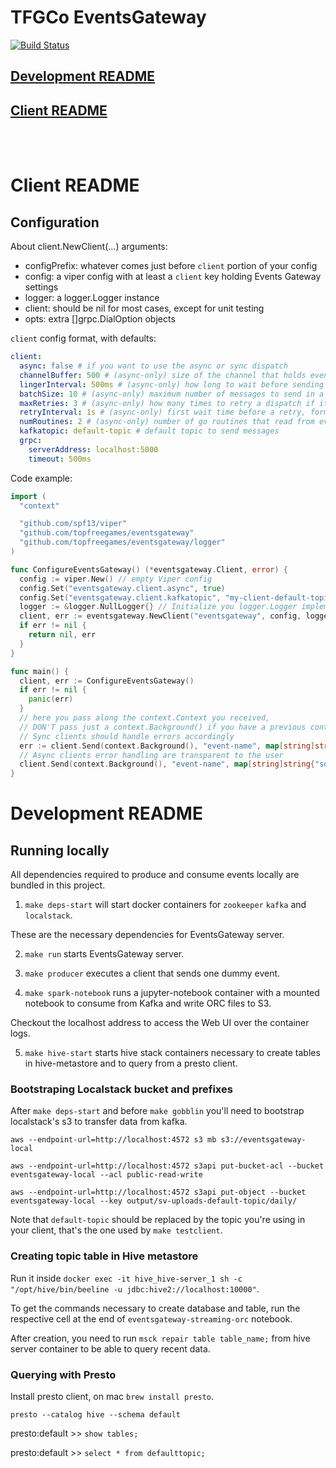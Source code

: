 TFGCo EventsGateway
===================

[![Build Status](https://travis-ci.org/topfreegames/eventsgateway.svg?branch=master)](https://travis-ci.org/topfreegames/eventsgateway)

## [Development README](#development-readme)
## [Client README](#client-readme)

<br/><br/>

# Client README

## Configuration

About client.NewClient(...) arguments:

* configPrefix: whatever comes just before `client` portion of your config
* config: a viper config with at least a `client` key holding Events Gateway settings
* logger: a logger.Logger instance
* client: should be nil for most cases, except for unit testing
* opts: extra []grpc.DialOption objects

`client` config format, with defaults:

```yaml
client:
  async: false # if you want to use the async or sync dispatch
  channelBuffer: 500 # (async-only) size of the channel that holds events
  lingerInterval: 500ms # (async-only) how long to wait before sending messages, in the hopes of filling the batch
  batchSize: 10 # (async-only) maximum number of messages to send in a batch
  maxRetries: 3 # (async-only) how many times to retry a dispatch if it fails
  retryInterval: 1s # (async-only) first wait time before a retry, formula => 2^retryNumber * retryInterval
  numRoutines: 2 # (async-only) number of go routines that read from events channel and send batches
  kafkatopic: default-topic # default topic to send messages
  grpc:
    serverAddress: localhost:5000
    timeout: 500ms
```

Code example:

```go
import (
  "context"

  "github.com/spf13/viper"
  "github.com/topfreegames/eventsgateway"
  "github.com/topfreegames/eventsgateway/logger"
)

func ConfigureEventsGateway() (*eventsgateway.Client, error) {
  config := viper.New() // empty Viper config
  config.Set("eventsgateway.client.async", true)
  config.Set("eventsgateway.client.kafkatopic", "my-client-default-topic")
  logger := &logger.NullLogger{} // Initialize you logger.Logger implementation here
  client, err := eventsgateway.NewClient("eventsgateway", config, logger, nil)
  if err != nil {
    return nil, err
  }
}

func main() {
  client, err := ConfigureEventsGateway()
  if err != nil {
    panic(err)
  }
  // here you pass along the context.Context you received,
  // DON'T pass just a context.Background() if you have a previous context.Context
  // Sync clients should handle errors accordingly
  err := client.Send(context.Background(), "event-name", map[string]string{"some": "value"})
  // Async clients error handling are transparent to the user 
  client.Send(context.Background(), "event-name", map[string]string{"some": "value"})
}

```

# Development README

## Running locally

All dependencies required to produce and consume events locally are bundled in this project.

1. `make deps-start` will start docker containers for `zookeeper` `kafka` and `localstack`.

These are the necessary dependencies for EventsGateway server.

2. `make run` starts EventsGateway server.

3. `make producer` executes a client that sends one dummy event.

4. `make spark-notebook` runs a jupyter-notebook container with a mounted notebook to consume from Kafka and write ORC files to S3.

Checkout the localhost address to access the Web UI over the container logs.

5. `make hive-start` starts hive stack containers necessary to create tables in hive-metastore and to query from a presto client.

### Bootstraping Localstack bucket and prefixes

After `make deps-start` and before `make gobblin` you'll need to bootstrap localstack's s3 to transfer data from kafka.

`aws --endpoint-url=http://localhost:4572 s3 mb s3://eventsgateway-local`

`aws --endpoint-url=http://localhost:4572 s3api put-bucket-acl --bucket eventsgateway-local --acl public-read-write`

`aws --endpoint-url=http://localhost:4572 s3api put-object --bucket eventsgateway-local --key output/sv-uploads-default-topic/daily/`

Note that `default-topic` should be replaced by the topic you're using in your client, that's the one used by `make testclient`.

### Creating topic table in Hive metastore

Run it inside `docker exec -it hive_hive-server_1 sh -c "/opt/hive/bin/beeline -u jdbc:hive2://localhost:10000"`.

To get the commands necessary to create database and table, run the respective cell at the end of `eventsgateway-streaming-orc` notebook.

After creation, you need to run `msck repair table table_name;` from hive server container to be able to query recent data.

### Querying with Presto

Install presto client, on mac `brew install presto`.

`presto --catalog hive --schema default`

presto:default >> `show tables;`

presto:default >> `select * from defaulttopic;`
